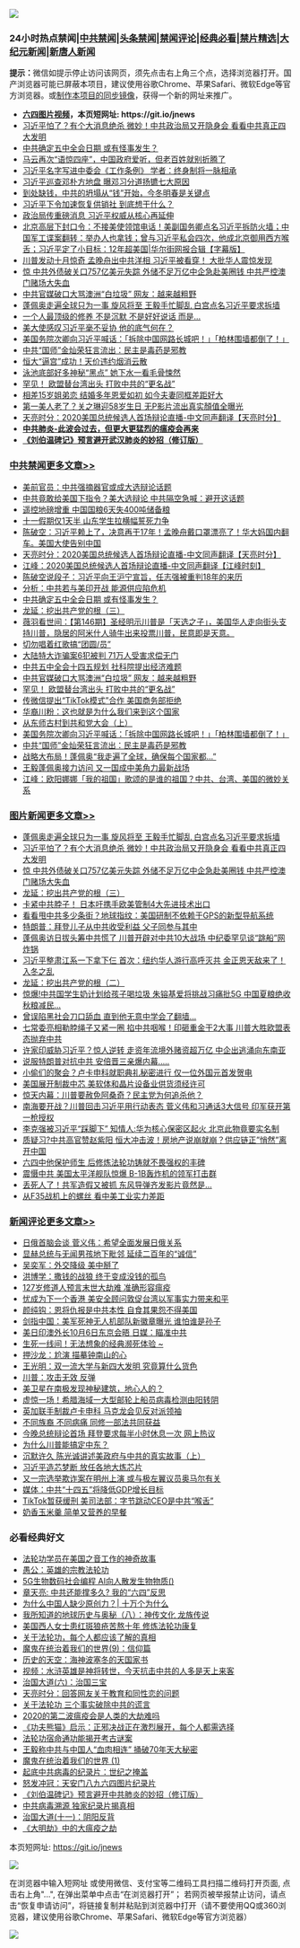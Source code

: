 ![](https://raw.githubusercontent.com/fqnews/bnews/master/64photo/fqnews-qr.jpg)

<div id="tt">
<h3>24小时热点禁闻|<a href="#%E4%B8%AD%E5%85%B1%E7%A6%81%E9%97%BB%E6%9B%B4%E5%A4%9A%E6%96%87%E7%AB%A0">中共禁闻</a>|<a href="#%E5%9B%BE%E7%89%87%E6%96%B0%E9%97%BB%E6%9B%B4%E5%A4%9A%E6%96%87%E7%AB%A0">头条禁闻</a>|<a href="#%E6%96%B0%E9%97%BB%E8%AF%84%E8%AE%BA%E6%9B%B4%E5%A4%9A%E6%96%87%E7%AB%A0">禁闻评论|<a href="#%E5%BF%85%E7%9C%8B%E7%BB%8F%E5%85%B8%E5%A5%BD%E6%96%87">经典必看|<a href="/video.md#%E7%A6%81%E7%89%87%E7%B2%BE%E9%80%89">禁片精选</a>|<a href="https://github.com/fqnews/djy/blob/master/gb/nf1351518.md#1">大纪元新闻</a>|<a href="https://github.com/fqnews/ntdtv/blob/master/gb/prog204.md#1">新唐人新闻</a></h3>
<div><b>提示：</b>微信如提示停止访问该网页，须先点击右上角三个点，选择浏览器打开。国产浏览器可能已屏蔽本项目，建议使用谷歌Chrome、苹果Safari、微软Edge等官方浏览器。或<a href="https://github.com/fqnews/bnews/blob/master/%E5%88%B6%E4%BD%9Cgit%E7%A6%81%E9%97%BB%E9%95%9C%E5%83%8F.md">制作本项目的同步镜像</a>，获得一个新的网址来推广。</div>
<ul>
<li><b><a href="http://d1.bdrive.tk/64.mp4" target="_blank">六四图片视频</a>，本页短网址: https://git.io/jnews</b></li>
<li><a href="/topimagenews/20200929/1405312.md">习近平怕了？有个大消息绝杀 微妙！中共政治局又开隐身会 看看中共真正四大发明</a></li>
<li><a href="/cbnews/20200929/1405224.md">中共确定五中全会日期 或有怪事发生？</a></li>
<li><a href="/bannedvideo/20200929/1405187.md">马云再次“语惊四座”，中国政府爱听，但老百姓就别折腾了</a></li>
<li><a href="/headline/20200929/1405284.md">习近平名字写进中委会《工作条例》 学者：终身制将一脉相承</a></li>
<li><a href="/comments/20200929/1405287.md">习近平巡查邓朴方地盘 曝邓习分道扬镳七大原因</a></li>
<li><a href="/bannedvideo/20200929/1405060.md">到处缺钱，中共的坍塌从“钱”开始，今冬明春是关键点</a></li>
<li><a href="/comments/20200929/1405257.md">习近平下令加速恢复供销社 到底想干什么？</a></li>
<li><a href="/headline/20200929/1405339.md">政治局传重磅消息 习近平权威从核心再延伸</a></li>
<li><a href="/bannedvideo/20200929/1405274.md">北京高层下封口令：不接美使领馆电话！美副国务卿点名习近平拆防火墙；中国军工谍案翻转：举办人也拿钱；曾与习近平私会四次，他成北京御用西方喉舌；习近平定了小目标：12年超美国|华尔街网报合辑【字幕版】</a></li>
<li><a href="/cnnews/20200929/1405357.md">川普发动十月惊奇 孟晚舟出中共洋相 习近平被看穿！ 大批华人震惊发现</a></li>
<li><a href="/topimagenews/20200929/1405304.md">惊 中共外债破关口757亿美元失踪 外储不足万亿中企急赴美圈钱 中共严控澳门赌场大失血</a></li>
<li><a href="/cbnews/20200929/1405149.md">中共官媒破口大骂澳洲“白垃圾” 网友：越来越粗野</a></li>
<li><a href="/topimagenews/20200929/1405347.md">蓬佩奥走遍全球只为一事 旋风将至 王毅手忙脚乱 白宫点名习近平要求拆墙</a></li>
<li><a href="/funmedia/20200930/1405410.md">一个人最顶级的修养 不是沉默 不是好好说话 而是…</a></li>
<li><a href="/ssgc/20200930/1405458.md">美大使感叹习近平毫不妥协 他的底气何在？</a></li>
<li><a href="/cbnews/20200929/1405061.md">美国务院次卿向习近平喊话：「拆除中国网路长城吧！」「柏林围墙都倒了！」</a></li>
<li><a href="/cbnews/20200929/1405032.md">中共“国师”金灿荣狂言流出：民主是毒药是邪教</a></li>
<li><a href="/finance/20200930/1405463.md">恒大“逼宫”成功！天价违约烟消云散</a></li>
<li><a href="/cnnews/20200929/1405207.md">泳池底部好多神秘“黑点” 她下水一看毛骨悚然</a></li>
<li><a href="/cbnews/20200929/1405148.md">罕见！ 欧盟替台湾出头 打败中共的“更名战”</a></li>
<li><a href="/yule/20200929/1405046.md">相差15岁姐弟恋 结婚多年恩爱如初 如今夫妻同框差距好大</a></li>
<li><a href="/yule/20200930/1405413.md">第一美人老了？关之琳迎58岁生日 无P影片流出真实顏值全曝光</a></li>
<li><a href="/cbnews/20200930/1405409.md">天亮时分：2020美国总统候选人首场辩论直播-中文同声翻译【天亮时分】</a></li>
<li><b><a href="/comments/20200211/1275071.md" target="_blank">中共肺炎-此波会过去，但更大更猛烈的瘟疫会再来</a></b></li>
<li><b><a href="/comments/20200207/1272816.md" target="_blank">《刘伯温碑记》预言避开武汉肺炎的妙招（修订版）</a></b></li>
</ul>
</div>

<div class="catlist">
<h3><a href="/cbnews/" target="_blank">中共禁闻</a><span><a href="/cbnews/" target="_blank" rel="nofollow">更多文章>></a></span></h3>
<ul>
<li><a href="/cbnews/20200930/1405593.md" target="_blank">美前官员：中共强摘器官或成大选辩论话题</a></li>
<li><a href="/cbnews/20200930/1405567.md" target="_blank">中共竟敢给美国下指令？美大选辩论 中共隔空急喊：避开这话题</a></li>
<li><a href="/cbnews/20200930/1405497.md" target="_blank">遥控地磅增重 中国国粮6天失400吨储备粮</a></li>
<li><a href="/cbnews/20200930/1405477.md" target="_blank">十一假期仅1天半 山东学生拉横幅誓死力争</a></li>
<li><a href="/cbnews/20200930/1405475.md" target="_blank">陈破空：习近平赖上了，决意再干17年！孟晚舟戴口罩漂亮了！华大妈国内翻车。美国大使告别中国</a></li>
<li><a href="/cbnews/20200930/1405409.md" target="_blank">天亮时分：2020美国总统候选人首场辩论直播-中文同声翻译【天亮时分】</a></li>
<li><a href="/cbnews/20200930/1405408.md" target="_blank">江峰：2020美国总统候选人首场辩论直播-中文同声翻译【江峰时刻】</a></li>
<li><a href="/cbnews/20200930/1405407.md" target="_blank">陈破空说段子：习近平向王沪宁宣旨，任志强被重判18年的来历</a></li>
<li><a href="/cbnews/20200929/1405245.md" target="_blank">分析：中共若与美印开战 能源供应陷危机</a></li>
<li><a href="/cbnews/20200929/1405224.md" target="_blank">中共确定五中全会日期 或有怪事发生？</a></li>
<li><a href="/comments/20200929/1405201.md" target="_blank">龙延：挖出共产党的根（三）</a></li>
<li><a href="/cbnews/20200929/1405188.md" target="_blank">薇羽看世间：【第146期】圣经明示川普是「天选之子」，美国华人走向街头支持川普，隐居的阿米什人骑牛出来投票川普，民意即是天意。</a></li>
<li><a href="/cbnews/20200929/1405168.md" target="_blank">切勿唱着红歌搞“团圆/员”</a></li>
<li><a href="/cbnews/20200929/1405163.md" target="_blank">大陆特大诈骗案6犯被判 71万人受害求偿无门</a></li>
<li><a href="/cbnews/20200929/1405150.md" target="_blank">中共五中全会十四五规划 社科院提出经济难题</a></li>
<li><a href="/cbnews/20200929/1405149.md" target="_blank">中共官媒破口大骂澳洲“白垃圾” 网友：越来越粗野</a></li>
<li><a href="/cbnews/20200929/1405148.md" target="_blank">罕见！ 欧盟替台湾出头 打败中共的“更名战”</a></li>
<li><a href="/cbnews/20200929/1405134.md" target="_blank">传微信提出“TikTok模式”合作 美国商务部拒绝</a></li>
<li><a href="/cbnews/20200929/1405133.md" target="_blank">华裔川粉：这也就是为什么我们来到这个国家</a></li>
<li><a href="/cbnews/20200929/1405107.md" target="_blank">从东师古村到共和党大会（上）</a></li>
<li><a href="/cbnews/20200929/1405061.md" target="_blank">美国务院次卿向习近平喊话：「拆除中国网路长城吧！」「柏林围墙都倒了！」</a></li>
<li><a href="/cbnews/20200929/1405032.md" target="_blank">中共“国师”金灿荣狂言流出：民主是毒药是邪教</a></li>
<li><a href="/cbnews/20200929/1405007.md" target="_blank">战略大布局！蓬佩奥“我走遍了全球，确保每个国家都&#8230;”</a></li>
<li><a href="/cbnews/20200929/1405006.md" target="_blank">王毅蓬佩奥接力访问 又一国成中美角力最新战场</a></li>
<li><a href="/cbnews/20200929/1405004.md" target="_blank">江峰：欧阳娜娜「我的祖国」歌颂的是谁的祖国？中共、台湾、美国的微妙关系</a></li>

</ul>
</div>
<div class="catlist">
<h3><a href="/topimagenews/" target="_blank">图片新闻</a><span><a href="/topimagenews/" target="_blank" rel="nofollow">更多文章>></a></span></h3>
<ul>
<li><a href="/topimagenews/20200929/1405347.md" target="_blank">蓬佩奥走遍全球只为一事 旋风将至 王毅手忙脚乱 白宫点名习近平要求拆墙</a></li>
<li><a href="/topimagenews/20200929/1405312.md" target="_blank">习近平怕了？有个大消息绝杀 微妙！中共政治局又开隐身会 看看中共真正四大发明</a></li>
<li><a href="/topimagenews/20200929/1405304.md" target="_blank">惊 中共外债破关口757亿美元失踪 外储不足万亿中企急赴美圈钱 中共严控澳门赌场大失血</a></li>
<li><a href="/comments/20200929/1405201.md" target="_blank">龙延：挖出共产党的根（三）</a></li>
<li><a href="/topimagenews/20200929/1405005.md" target="_blank">卡紧中共脖子！ 日本吁携手欧美管制4大先进技术出口</a></li>
<li><a href="/topimagenews/20200929/1404980.md" target="_blank">看看甩中共多少条街？地球指纹：美国研制不依赖于GPS的新型导航系统</a></li>
<li><a href="/topimagenews/20200929/1404885.md" target="_blank">特朗普：拜登儿子从中共收受利益 父子同参与其中</a></li>
<li><a href="/topimagenews/20200928/1404740.md" target="_blank">蓬佩奥访日拔头筹中共慌了 川普开辟对中共10大战场 中纪委罕见谈“跳船”网炸锅</a></li>
<li><a href="/topimagenews/20200928/1404683.md" target="_blank">习近平整肃江系一下拿下仨 首次：纽约华人游行高呼灭共 金正恩天敌来了！入冬之乱</a></li>
<li><a href="/comments/20200928/1404653.md" target="_blank">龙延：挖出共产党的根（二）</a></li>
<li><a href="/topimagenews/20200928/1404654.md" target="_blank">惊爆!中共国学生奶计划给孩子喝垃圾 朱镕基爱将挑战习痛批5G 中国夏粮绝收秋粮减民&#8230;</a></li>
<li><a href="/topimagenews/20200928/1404412.md" target="_blank">曾误陷黑社会刀口舔血 直到他无意中学会了翻墙&#8230;</a></li>
<li><a href="/topimagenews/20200927/1404192.md" target="_blank">七常委亮相勒脖绳子又紧一圈 掐中共咽喉！印砸重金干2大事 川普大胜欧盟表态抛弃中共</a></li>
<li><a href="/topimagenews/20200927/1404147.md" target="_blank">许家印威胁习近平？惊人逆转 走资年流境外赌资超万亿 中企出逃涌向东南亚</a></li>
<li><a href="/topimagenews/20200927/1403946.md" target="_blank">说服特朗普对抗中共 安倍晋三亲爆内幕…..</a></li>
<li><a href="/topimagenews/20200927/1403916.md" target="_blank">小偷们的聚会？卢卡申科就职典礼秘密进行 仅一位外国元首发贺电</a></li>
<li><a href="/topimagenews/20200927/1403741.md" target="_blank">美国展开制裁中芯 美软体和晶片设备业供货须经许可</a></li>
<li><a href="/comments/20200926/1403635.md" target="_blank">惊天内幕：川普要赦免阿桑奇？民主党为何追杀他？</a></li>
<li><a href="/topimagenews/20200926/1403728.md" target="_blank">南海要开战？川普回击习近平用行动表态 菅义伟和习通话3大信号 印军获开第一枪授权</a></li>
<li><a href="/topimagenews/20200926/1403723.md" target="_blank">李克强被习近平“踩脚下” 知情人:华为核心保密区起火 北京此物竟要实名制</a></li>
<li><a href="/topimagenews/20200926/1403625.md" target="_blank">质疑习?中共高官赞赵紫阳 恒大冲击波！房地产说崩就崩？供应链正&#8221;悄然&#8221;离开中国</a></li>
<li><a href="/comments/20200926/1403542.md" target="_blank">六四中他保护师生 后修炼法轮功铸就不畏强权的丰碑</a></li>
<li><a href="/topimagenews/20200926/1403582.md" target="_blank">震慑中共 美国太平洋舰队惊爆 B-1B轰炸机的领军打击群</a></li>
<li><a href="/topimagenews/20200926/1403544.md" target="_blank">丢死人了！共军造假又被抓 东风导弹齐发影片竟然是…</a></li>
<li><a href="/topimagenews/20200926/1403524.md" target="_blank">从F35战机上的螺丝 看中美工业实力差距</a></li>

</ul>
</div>
<div class="catlist">
<h3><a href="/comments/" target="_blank">新闻评论</a><span><a href="/comments/" target="_blank" rel="nofollow">更多文章>></a></span></h3>
<ul>
<li><a href="/comments/20200930/1405601.md" target="_blank">日俄首脑会谈 菅义伟：希望全面发展日俄关系</a></li>
<li><a href="/comments/20200930/1405596.md" target="_blank">显赫总统与无闻男孩地下毗邻 延续二百年的“诚信”</a></li>
<li><a href="/comments/20200930/1405589.md" target="_blank">吴奕军：外交降级 美中掰了</a></li>
<li><a href="/comments/20200930/1405588.md" target="_blank">洪博学：撒钱的战狼 终于变成没钱的孤鸟</a></li>
<li><a href="/comments/20200930/1405587.md" target="_blank">127岁修道人预言末世大劫难 准确形容瘟疫</a></li>
<li><a href="/comments/20200930/1405575.md" target="_blank">忧成为下一个香港 美安全顾问敦促台湾以军事实力带来和平</a></li>
<li><a href="/comments/20200930/1405572.md" target="_blank">颜纯钩：恩将仇报是中共本性 自食其果怨不得美国</a></li>
<li><a href="/comments/20200930/1405571.md" target="_blank">剑指中国：美军死神无人机部队新徽章曝光 谁怕谁是孙子</a></li>
<li><a href="/comments/20200930/1405560.md" target="_blank">美日印澳外长10月6日东京会晤 日媒：瞄准中共</a></li>
<li><a href="/comments/20200930/1405559.md" target="_blank">生死一线间！无法想象的经典濒死体验 ~</a></li>
<li><a href="/comments/20200930/1405556.md" target="_blank">押沙龙：尬演 描摹钟南山的心</a></li>
<li><a href="/comments/20200930/1405555.md" target="_blank">王光明：双一流大学与新四大发明 究竟算什么货色</a></li>
<li><a href="/comments/20200930/1405554.md" target="_blank">川普：攻击无效 反弹</a></li>
<li><a href="/comments/20200930/1405548.md" target="_blank">美卫星在南极发现神秘建筑，地心人的？</a></li>
<li><a href="/comments/20200930/1405511.md" target="_blank">虚惊一场！希腊海域一大型邮轮上船员病毒检测由阳转阴</a></li>
<li><a href="/comments/20200930/1405494.md" target="_blank">英加联手制裁卢卡申科 马克龙会见反对派领袖</a></li>
<li><a href="/comments/20200930/1405473.md" target="_blank">不同族裔 不同病痛 同修一部法共同获益</a></li>
<li><a href="/comments/20200930/1405472.md" target="_blank">今晚总统辩论首场 拜登要求每半小时休息一次 网上热议</a></li>
<li><a href="/comments/20200930/1405464.md" target="_blank">为什么川普能搞定中东？</a></li>
<li><a href="/comments/20200930/1405460.md" target="_blank">沉默许久 陈光诚讲述美政府与中共的真实故事（上）</a></li>
<li><a href="/comments/20200930/1405453.md" target="_blank">习近平造芯梦断 放任各地大炼芯片</a></li>
<li><a href="/comments/20200930/1405425.md" target="_blank">又一宗选举欺诈案在明州上演 或与极左翼议员奥马尔有关</a></li>
<li><a href="/comments/20200930/1405424.md" target="_blank">媒体：中共“十四五”将降低GDP增长目标</a></li>
<li><a href="/comments/20200930/1405419.md" target="_blank">TikTok暂获缓刑 美司法部：字节跳动CEO是中共“喉舌”</a></li>
<li><a href="/comments/20200930/1405418.md" target="_blank">奶香玉米羹 简单又营养的早餐</a></li>

</ul>
</div>

<div class="catlist">
<h3>必看经典好文</h3>
<ul>
<li><a href="/comments/20200511/1326751.md" target="_blank">法轮功学员在美国之音工作的神奇故事</a></li>
<li><a href="/comments/20200313/1292991.md" target="_blank">愚公：英雄的宗教法轮功</a></li>
<li><a href="/topimagenews/20200527/1335347.md" target="_blank">5G生物数码社会编程 AI向人散发生物物质()</a></li>
<li><a href="/comments/20200607/1341003.md" target="_blank">章天亮: 中共还能撑多久? 我的“六四”反思</a></li>
<li><a href="/ssgc/20200715/1360940.md" target="_blank">为什么中国人缺少原创力？| 十万个为什么</a></li>
<li><a href="/topimagenews/20180225/905380.md" target="_blank">我所知道的地球历史与奥秘（八）：神传文化 龙族传说</a></li>
<li><a href="/comments/20190126/1070164.md" target="_blank">美国西人女士患红斑狼疮苦熬十年 修炼法轮功康复</a></li>
<li><a href="/topimagenews/20161125/619230.md" target="_blank">关于法轮功，每个人都应该了解的真相</a></li>
<li><a href="/topimagenews/20180529/949649.md" target="_blank">魔鬼在统治着我们的世界(9)：信仰篇</a></li>
<li><a href="/tculture/xiulian/20170318/732480.md" target="_blank">历史的天空：海神波塞冬的天国家书</a></li>
<li><a href="/comments/20200623/1273653.md" target="_blank">视频：水浒英雄是神将转世，今天抗击中共的人多是天上来客</a></li>
<li><a href="/cbnews/20180312/913459.md" target="_blank">治国大道(六)：治国三宝</a></li>
<li><a href="/cbnews/20200916/1397196.md" target="_blank">天亮时分：回答网友关于教育和同性恋的问题</a></li>
<li><a href="/cbnews/20200703/1354907.md" target="_blank">关于法轮功 三个事实破除中共的谎言</a></li>
<li><a href="/comments/20200712/1359432.md" target="_blank">2020的第二波瘟疫会是人类的大劫难吗</a></li>
<li><a href="/comments/20200308/1290182.md" target="_blank">《功夫熊猫》启示：正邪决战正在激烈展开，每个人都需选择</a></li>
<li><a href="/tculture/20121025/73079.md" target="_blank">法轮功宿命通功能揭开考古谜案</a></li>
<li><a href="/cbnews/20200730/1371580.md" target="_blank">王毅称中共与中国人“血肉相连” 捅破70年天大秘密</a></li>
<li><a href="/topimagenews/20180519/944624.md" target="_blank">魔鬼在统治着我们的世界 (1)</a></li>
<li><a href="/comments/20200702/1354076.md" target="_blank">起底中共病毒的纪录片：世纪之掩盖</a></li>
<li><a href="/comments/20200604/783200.md" target="_blank">怒发冲冠：天安门八九六四图片纪录片</a></li>
<li><a href="/comments/20200207/1272816.md" target="_blank">《刘伯温碑记》预言避开中共肺炎的妙招（修订版）</a></li>
<li><a href="/ccpdope/20200412/1311165.md" target="_blank">中共病毒溯源 独家纪录片揭真相</a></li>
<li><a href="/cbnews/20180317/915893.md" target="_blank">治国大道(十一)：阴阳反背</a></li>
<li><a href="/comments/20200203/1269785.md" target="_blank">《大明劫》中的大瘟疫之劫</a></li>

</ul>
</div>

本页短网址: https://git.io/jnews

![](https://raw.githubusercontent.com/fqnews/bnews/master/64photo/fqnews-qr.jpg)

在浏览器中输入短网址 或使用微信、支付宝等二维码工具扫描二维码打开页面, 点击右上角"...", 在弹出菜单中点击“在浏览器打开”； 若网页被举报禁止访问，请点击“恢复申请访问”，将链接复制并粘贴到浏览器中打开（请不要使用QQ或360浏览器，建议使用谷歌Chrome、苹果Safari、微软Edge等官方浏览器）

![](https://raw.githubusercontent.com/fqnews/bnews/master/64photo/wx.jpg)